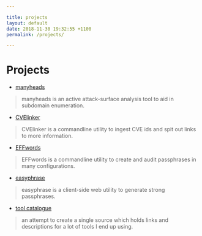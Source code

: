 ```yaml
---

title: projects
layout: default
date: 2018-11-30 19:32:55 +1100
permalink: /projects/

---
```


# Projects

* [manyheads](/projects/manyheads)

> manyheads is an active attack-surface analysis tool to aid in subdomain enumeration.

* [CVElinker](/projects/cvelinker)

> CVElinker is a commandline utility to ingest CVE ids and spit out links to more information.

* [EFFwords](/projects/effwords)

> EFFwords is a commandline utility to create and audit passphrases in many configurations.

* [easyphrase](/projects/easyphrase)

> easyphrase is a client-side web utility to generate strong passphrases.

* [tool catalogue](/utils/tools)

> an attempt to create a single source which holds links and descriptions for a lot of tools I end up using.